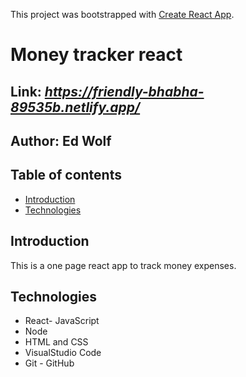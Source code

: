 This project was bootstrapped with [Create React App](https://github.com/facebook/create-react-app).

# Money tracker react

## Link: *https://friendly-bhabha-89535b.netlify.app/*

## Author: Ed Wolf

## Table of contents
* [Introduction](#Introduction)
* [Technologies](#Technologies)

## Introduction
This is a one page react app to track money expenses.

## Technologies

* React- JavaScript
* Node
* HTML and CSS
* VisualStudio Code
* Git - GitHub
